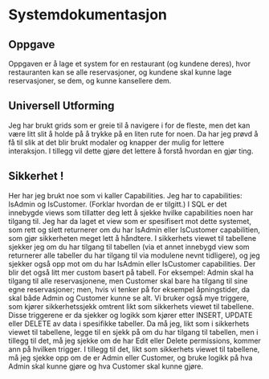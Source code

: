 # Systemdokumentasjon

## Oppgave
Oppgaven er å lage et system for en restaurant (og kundene deres), hvor restauranten kan se alle reservasjoner, og kundene skal kunne lage reservasjoner, se dem, og kunne kansellere dem.

## Universell Utforming
Jeg har brukt grids som er greie til å navigere i for de fleste, men det kan være litt slit å holde på å trykke på en liten rute for noen. Da har jeg prøvd å få til slik at det blir brukt modaler og knapper der mulig for lettere interaksjon. I tillegg vil dette gjøre det lettere å forstå hvordan en gjør ting.

## Sikkerhet !
Her har jeg brukt noe som vi kaller Capabilities. Jeg har to capabilities: IsAdmin og IsCustomer. (Forklar hvordan de er tilgitt.) I SQL er det innebygde views som tillatter deg lett å sjekke hvilke capabilities noen har tilgang til. Jeg har da laget et view som er spesifisert mot dette systemet, som rett og slett returnerer om du har IsAdmin eller IsCustomer capabilitien, som gjør sikkerheten meget lett å håndtere.
I sikkerhets viewet til tabellene sjekker jeg om du har tilgang til tabellen (via et annet innebygd view som returnerer alle tabeller du har tilgang til via modulene nevnt tidligere), og jeg sjekker også opp mot om du har IsAdmin eller IsCustomer capabilities. Der blir det også litt mer custom basert på tabell. For eksempel: Admin skal ha tilgang til alle reservasjonene, men Customer skal bare ha tilgang til sine egne reservasjoner; men, hvis vi tenker på for eksempel åpningstider, da skal både Admin og Customer kunne se alt.
Vi bruker også mye triggere, som kjører sikkerhetssjekk omtrent likt som sikkerhets viewet til tabellene. Disse triggerene er da sjekker og logikk som kjører etter INSERT, UPDATE eller DELETE av data i spesifikke tabeller. Da må jeg, likt som i sikkerhets viewet til tabellene, legge til en sjekk på om du har tilgang til tabellen, men i tillegg til det, må jeg sjekke om de har Edit eller Delete permissions, kommer ann på hvilken trigger. I tillegg til det, likt som sikkerhets viewet til tabellene, må jeg sjekke opp om de er Admin eller Customer, og bruke logikk på hva Admin skal kunne gjøre og hva Customer skal kunne gjøre.
